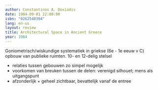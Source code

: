```yaml
---
author: Constantinos A. Doxiadis
date: 1984-09-01 22:00:00
isbn: "0262540304"
lang: en-us
layout: review
title: Architectural Space in Ancient Greece
year: 1984
---
```


Goniometrisch/wiskundige systematiek in griekse (6e - 1e eeuw v C) opbouw van publieke ruimten.
10- en 12-delig stelsel

- relaties tussen gebouwen zo simpel mogelijk
- voorkomen van breuken tussen de delen: verenigd silhouet; mens als uitgangspunt
- afzonderlijk + geheel zichtbaar, bevattelijk vanaf de entree
